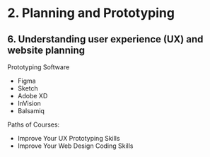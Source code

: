 # 2. Planning and Prototyping

## 6. Understanding user experience (UX) and website planning

Prototyping Software  

- Figma 
- Sketch
- Adobe XD
- InVision 
- Balsamiq

Paths of Courses:  

- Improve Your UX Prototyping Skills
- Improve Your Web Design Coding Skills

##
